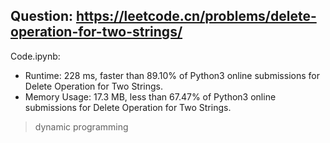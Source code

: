 ## Question: https://leetcode.cn/problems/delete-operation-for-two-strings/

Code.ipynb:
* Runtime: 228 ms, faster than 89.10% of Python3 online submissions for Delete Operation for Two Strings.
* Memory Usage: 17.3 MB, less than 67.47% of Python3 online submissions for Delete Operation for Two Strings.
> dynamic programming
